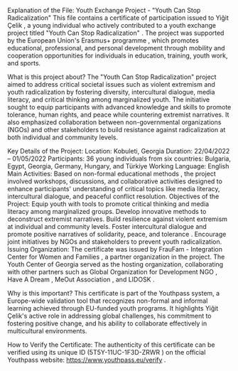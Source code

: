 Explanation of the File: Youth Exchange Project - "Youth Can Stop Radicalization"
This file contains a certificate of participation issued to Yiğit Çelik , a young individual who actively contributed to a youth exchange project titled "Youth Can Stop Radicalization" . The project was supported by the European Union's Erasmus+ programme , which promotes educational, professional, and personal development through mobility and cooperation opportunities for individuals in education, training, youth work, and sports.

What is this project about?
The "Youth Can Stop Radicalization" project aimed to address critical societal issues such as violent extremism and youth radicalization by fostering diversity, intercultural dialogue, media literacy, and critical thinking among marginalized youth. The initiative sought to equip participants with advanced knowledge and skills to promote tolerance, human rights, and peace while countering extremist narratives. It also emphasized collaboration between non-governmental organizations (NGOs) and other stakeholders to build resistance against radicalization at both individual and community levels.

Key Details of the Project:
Location: Kobuleti, Georgia
Duration: 22/04/2022 – 01/05/2022
Participants: 36 young individuals from six countries: Bulgaria, Egypt, Georgia, Germany, Hungary, and Türkiye
Working Language: English
Main Activities: Based on non-formal educational methods , the project involved workshops, discussions, and collaborative activities designed to enhance participants' understanding of critical topics like media literacy, intercultural dialogue, and peaceful conflict resolution.
Objectives of the Project:
Equip youth with tools to promote critical thinking and media literacy among marginalized groups.
Develop innovative methods to deconstruct extremist narratives.
Build resilience against violent extremism at individual and community levels.
Foster intercultural dialogue and promote positive narratives of solidarity, peace, and tolerance .
Encourage joint initiatives by NGOs and stakeholders to prevent youth radicalization.
Issuing Organization:
The certificate was issued by FrauFam - Integration Center for Women and Families , a partner organization in the project. The Youth Center of Georgia served as the hosting organization, collaborating with other partners such as Global Organization for Development NGO , Have A Dream , MeOut Association , and LIDOSK .

Why is this important?
This certificate is part of the Youthpass system, a Europe-wide validation tool that recognizes non-formal and informal learning achieved through EU-funded youth programs. It highlights Yiğit Çelik's active role in addressing global challenges, his commitment to fostering positive change, and his ability to collaborate effectively in multicultural environments.

How to Verify the Certificate:
The authenticity of this certificate can be verified using its unique ID (5T5Y-11UC-1F3D-ZRWR ) on the official Youthpass website: https://www.youthpass.eu/verify .
